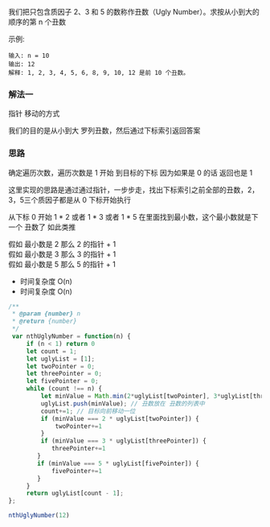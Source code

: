 我们把只包含质因子 2、3 和 5 的数称作丑数（Ugly Number）。求按从小到大的顺序的第 n 个丑数

示例:

```
输入: n = 10
输出: 12
解释: 1, 2, 3, 4, 5, 6, 8, 9, 10, 12 是前 10 个丑数。
```

### 解法一 

指针 移动的方式


我们的目的是从小到大 罗列丑数，然后通过下标索引返回答案

### 思路
确定遍历次数，遍历次数是 1 开始 到目标的下标 因为如果是 0 的话 返回也是 1

这里实现的思路是通过通过指针，一步步走，找出下标索引之前全部的丑数，2，3，5三个质因子都是从 0 下标开始执行

从下标 0 开始 1 * 2 或者 1 * 3 或者 1 * 5 在里面找到最小数，这个最小数就是下一个 丑数了 如此类推

假如 最小数是 2 那么 2 的指针 + 1  
假如 最小数是 3 那么 3 的指针 + 1  
假如 最小数是 5 那么 5 的指针 + 1  




* 时间复杂度 O(n)
* 时间复杂度 O(n)


```js
/**
 * @param {number} n
 * @return {number}
 */
 var nthUglyNumber = function(n) {
     if (n < 1) return 0
     let count = 1;
     let uglyList = [1];
     let twoPointer = 0;
     let threePointer = 0;
     let fivePointer = 0;
     while (count !== n) {
         let minValue = Math.min(2*uglyList[twoPointer], 3*uglyList[threePointer], 5*uglyList[fivePointer]); // 获取当前需要移动的指针
         uglyList.push(minValue); // 丑数放在 丑数的列表中
         count+=1; // 目标向前移动一位
         if (minValue === 2 * uglyList[twoPointer]) {
             twoPointer+=1
         }
         if (minValue === 3 * uglyList[threePointer]) {
            threePointer+=1
        }
        if (minValue === 5 * uglyList[fivePointer]) {
            fivePointer+=1
        }
     }
     return uglyList[count - 1];
};

nthUglyNumber(12)
```